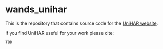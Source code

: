 # wands_unihar

This is the repository that contains source code for the [UniHAR website](https://dapowan.github.io/wands_unihar/).

If you find UniHAR useful for your work please cite:
```
TBD
```
